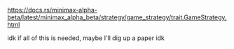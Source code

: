 https://docs.rs/minimax-alpha-beta/latest/minimax_alpha_beta/strategy/game_strategy/trait.GameStrategy.html

idk if all of this is needed, maybe I'll dig up a paper idk
